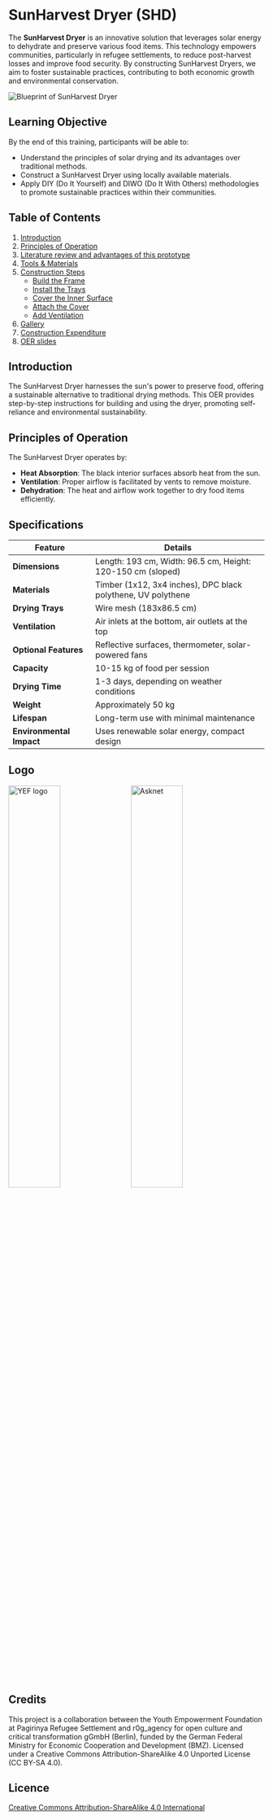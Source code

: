 # SunHarvest Dryer (SHD)

The **SunHarvest Dryer** is an innovative solution that leverages solar energy to dehydrate and preserve various food items. This technology empowers communities, particularly in refugee settlements, to reduce post-harvest losses and improve food security. By constructing SunHarvest Dryers, we aim to foster sustainable practices, contributing to both economic growth and environmental conservation.

![Blueprint of SunHarvest Dryer](https://doc.asknet.community/uploads/40cd90c2-93c3-4d53-aaa1-b5b67259c207.jpg)

## Learning Objective

By the end of this training, participants will be able to:
- Understand the principles of solar drying and its advantages over traditional methods.
- Construct a SunHarvest Dryer using locally available materials.
- Apply DIY (Do It Yourself) and DIWO (Do It With Others) methodologies to promote sustainable practices within their communities.

## Table of Contents
1. [Introduction](README.md#introduction)
2. [Principles of Operation](README.md#principles-of-operation)
3. [Literature review and advantages of this prototype](Advantages%20of%20the%20SunHarvest%20Dryer.md)
4. [Tools & Materials](Tools%20and%20materials%20used.md)
5. [Construction Steps](Step%20by%20Step%20Construction%20Procedure.md)
    - [Build the Frame](Step%20by%20Step%20Construction%20Procedure.md#step-1-build-the-frame)
    - [Install the Trays](Step%20by%20Step%20Construction%20Procedure.md#step2-install-the-trays)
    - [Cover the Inner Surface](Step%20by%20Step%20Construction%20Procedure.md#step3-cover-the-inner-surface-with-a-black-dpc-polythene)
    - [Attach the Cover](Step%20by%20Step%20Construction%20Procedure.md#step4-attach-the-cover)
    - [Add Ventilation](Step%20by%20Step%20Construction%20Procedure.md#step5-add-ventilation)
6. [Gallery](Gallery.md)
7. [Construction Expenditure](Expenditure.md)
8. [OER slides ](Document%20slides.md)

## Introduction

The SunHarvest Dryer harnesses the sun's power to preserve food, offering a sustainable alternative to traditional drying methods. This OER provides step-by-step instructions for building and using the dryer, promoting self-reliance and environmental sustainability.

## Principles of Operation

The SunHarvest Dryer operates by:
- **Heat Absorption**: The black interior surfaces absorb heat from the sun.
- **Ventilation**: Proper airflow is facilitated by vents to remove moisture.
- **Dehydration**: The heat and airflow work together to dry food items efficiently.

## Specifications

| **Feature**           | **Details**                                                        |
|-----------------------|--------------------------------------------------------------------|
| **Dimensions**        | Length: 193 cm, Width: 96.5 cm, Height: 120-150 cm (sloped)        |
| **Materials**         | Timber (1x12, 3x4 inches), DPC black polythene, UV polythene       |
| **Drying Trays**      | Wire mesh (183x86.5 cm)                                            |
| **Ventilation**       | Air inlets at the bottom, air outlets at the top                   |
| **Optional Features** | Reflective surfaces, thermometer, solar-powered fans               |
| **Capacity**          | 10-15 kg of food per session                                       |
| **Drying Time**       | 1-3 days, depending on weather conditions                          |
| **Weight**            | Approximately 50 kg                                                |
| **Lifespan**          | Long-term use with minimal maintenance                             |
| **Environmental Impact** | Uses renewable solar energy, compact design                     |

## Logo
<p>
  <img src="https://github.com/user-attachments/assets/99f9cb48-c072-422e-9232-48b4ebd6dbfe" alt="YEF logo" style="width: 45%; display: inline-block; vertical-align: middle; margin-right: 10px;">
  <img src="https://github.com/user-attachments/assets/fa405c0a-3e86-42d8-8848-75c9585854e8" alt="Asknet" style="width: 45%; display: inline-block; vertical-align: middle;">
</p>

## Credits

This project is a collaboration between the Youth Empowerment Foundation at Pagirinya Refugee Settlement and r0g_agency for open culture and critical transformation gGmbH (Berlin), funded by the German Federal Ministry for Economic Cooperation and Development (BMZ). Licensed under a Creative Commons Attribution-ShareAlike 4.0 Unported License (CC BY-SA 4.0).

## Licence
[Creative Commons Attribution-ShareAlike 4.0 International](LICENCE)
